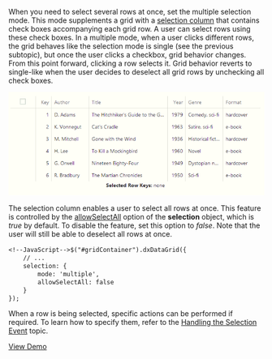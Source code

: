 When you need to select several rows at once, set the multiple selection mode. This mode supplements a grid with a [selection column](/concepts/10%20UI%20Widgets/70%20Data%20Grid/001%20Visual%20Elements/110%20Selection%20Column.md '/Documentation/Guide/UI_Widgets/Data_Grid/Visual_Elements/#Selection_Column') that contains check boxes accompanying each grid row. A user can select rows using these check boxes. In a multiple mode, when a user clicks different rows, the grid behaves like the selection mode is single (see the previous subtopic), but once the user clicks a checkbox, grid behavior changes. From this point forward, clicking a row selects it. Grid behavior reverts to single-like when the user decides to deselect all grid rows by unchecking all check boxes.

![DevExtreme DataGrid Selection](/images/DataGrid/SelectionMultiple.gif)

The selection column enables a user to select all rows at once. This feature is controlled by the [allowSelectAll](/api-reference/10%20UI%20Widgets/dxDataGrid/1%20Configuration/selection/allowSelectAll.md '/Documentation/ApiReference/UI_Widgets/dxDataGrid/Configuration/selection/#allowSelectAll') option of the **selection** object, which is *true* by default. To disable the feature, set this option to *false*. Note that the user will still be able to deselect all rows at once.

	<!--JavaScript-->$("#gridContainer").dxDataGrid({
		// ...
		selection: {
			mode: 'multiple',
			allowSelectAll: false
		}
    });

When a row is being selected, specific actions can be performed if required. To learn how to specify them, refer to the [Handling the Selection Event](/concepts/10%20UI%20Widgets/70%20Data%20Grid/017%20Selection/060%20Handling%20the%20Selection%20Event.md '/Documentation/Guide/UI_Widgets/Data_Grid/Selection/#Handling_the_Selection_Event') topic.

<a href="http://js.devexpress.com/Demos/WidgetsGallery/#demo/datagridgridselectionmultipleselection/" class="button orange small fix-width-155" style="margin-right: 20px;" target="_blank">View Demo</a>